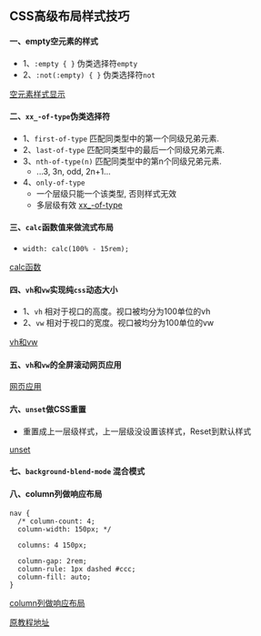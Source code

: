 ## CSS高级布局样式技巧

#### 一、empty空元素的样式
* 1、`:empty { }` 伪类选择符`empty`
* 2、`:not(:empty) { }` 伪类选择符`not`

[空元素样式显示](https://jsbin.com/qerosinawo/1/edit?html,css,output)


#### 二、`xx_-of-type`伪类选择符
* 1、`first-of-type` 匹配同类型中的第一个同级兄弟元素.
* 2、`last-of-type` 匹配同类型中的最后一个同级兄弟元素.
* 3、`nth-of-type(n)` 匹配同类型中的第n个同级兄弟元素.
  * ...3, 3n, odd, 2n+1...
* 4、`only-of-type`
  * 一个层级只能一个该类型, 否则样式无效
  * 多层级有效
[xx_-of-type](https://jsbin.com/hupulucuza/1/edit?html,css,output)

#### 三、`calc`函数值来做流式布局
* `width: calc(100% - 15rem);`

[calc函数](https://jsbin.com/yixebamoqe/2/edit?html,css,output)

#### 四、`vh`和`vw`实现纯`css`动态大小
* 1、`vh` 相对于视口的高度。视口被均分为100单位的vh
* 2、`vw` 相对于视口的宽度。视口被均分为100单位的vw

[vh和vw](https://jsbin.com/gedidaduro/2/edit?html,css,output)

#### 五、`vh`和`vw`的全屏滚动网页应用

[网页应用](https://jsbin.com/hupoyogami/1/edit?html,css,output)

#### 六、`unset`做CSS重置
* 重置成上一层级样式，上一层级没设置该样式，Reset到默认样式

[unset](https://jsbin.com/falatalana/1/edit?html,css,output)

#### 七、`background-blend-mode` 混合模式


#### 八、column列做响应布局
```
nav {
  /* column-count: 4;
  column-width: 150px; */

  columns: 4 150px;

  column-gap: 2rem;
  column-rule: 1px dashed #ccc;
  column-fill: auto;
}
```
[column列做响应布局](https://jsbin.com/makanizimo/2/edit?html,css,output)

[原教程地址](https://egghead.io/courses/learn-advanced-css-layout-techniques)
